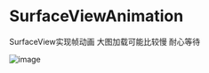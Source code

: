 # SurfaceViewAnimation
SurfaceView实现帧动画
大图加载可能比较慢 耐心等待

![image](https://github.com/Teeeeeemo/SurfaceViewAnimation/blob/master/app/src/main/res/drawable/surfaceview.gif)
